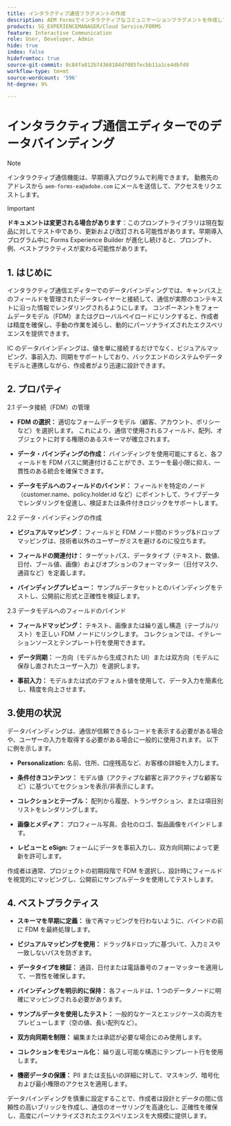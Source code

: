 ```yaml
---
title: インタラクティブ通信フラグメントの作成
description: AEM Formsでインタラクティブなコミュニケーションフラグメントを作成して、モジュール化された再利用可能なコンテンツブロックを構築します。これにより、一貫性が確保され、時間が節約され、パーソナライズされたデータ駆動型のコミュニケーションがサポートされます。
products: SG_EXPERIENCEMANAGER/Cloud Service/FORMS
feature: Interactive Communication
role: User, Developer, Admin
hide: true
index: false
hidefromtoc: true
source-git-commit: 0c84fa812b74368184d7085fecbb11a1ce4dbfd9
workflow-type: tm+mt
source-wordcount: '596'
ht-degree: 9%

---
```



# インタラクティブ通信エディターでのデータバインディング

>[!NOTE]
>
> インタラクティブ通信機能は、早期導入プログラムで利用できます。 勤務先のアドレスから `aem-forms-ea@adobe.com` にメールを送信して、アクセスをリクエストします。

>[!IMPORTANT]
>
> **ドキュメントは変更される場合があります**：このプロンプトライブラリは現在製品に対してテスト中であり、更新および改訂される可能性があります。早期導入プログラム中に Forms Experience Builder が進化し続けると、プロンプト、例、ベストプラクティスが変わる可能性があります。

## &#x200B;1. はじめに

インタラクティブ通信エディターでのデータバインディングでは、キャンバス上のフィールドを管理されたデータレイヤーと接続して、通信が実際のコンテキストに沿った情報でレンダリングされるようにします。 コンポーネントをフォームデータモデル（FDM）またはグローバルペイロードにリンクすると、作成者は精度を確保し、手動の作業を減らし、動的にパーソナライズされたエクスペリエンスを提供できます。

IC のデータバインディングは、値を単に接続するだけでなく、ビジュアルマッピング、事前入力、同期をサポートしており、バックエンドのシステムやデータモデルと連携しながら、作成者がより迅速に設計できます。

## &#x200B;2. プロパティ

2.1 データ接続（FDM）の管理

- **FDM の選択：** 適切なフォームデータモデル（顧客、アカウント、ポリシーなど）を選択します。 これにより、通信で使用されるフィールド、配列、オブジェクトに対する権限のあるスキーマが確立されます。

- **データ・バインディングの作成：** バインディングを使用可能にすると、各フィールドを FDM パスに関連付けることができ、エラーを最小限に抑え、一貫性のある統合を確保できます。

- **データモデルへのフィールドのバインド：** フィールドを特定のノード（customer.name、policy.holder.id など）にポイントして、ライブデータでレンダリングを促進し、検証または条件付きロジックをサポートします。

2.2 データ・バインディングの作成

- **ビジュアルマッピング：** フィールドと FDM ノード間のドラッグ&amp;ドロップマッピングは、技術者以外のユーザーがミスを避けるのに役立ちます。

- **フィールドの関連付け：** ターゲットパス、データタイプ（テキスト、数値、日付、ブール値、画像）およびオプションのフォーマッター（日付マスク、通貨など）を定義します。

- **バインディングプレビュー：** サンプルデータセットとのバインディングをテストし、公開前に形式と正確性を検証します。

2.3 データモデルへのフィールドのバインド

- **フィールドマッピング：** テキスト、画像または繰り返し構造（テーブル/リスト）を正しい FDM ノードにリンクします。 コレクションでは、イテレーションソースとテンプレート行を使用できます。

- **データ同期：** 一方向（モデルから生成された UI）または双方向（モデルに保存し直されたユーザー入力）を選択します。

- **事前入力：** モデルまたは式のデフォルト値を使用して、データ入力を簡素化し、精度を向上させます。

## 3.使用の状況

データバインディングは、通信が信頼できるレコードを表示する必要がある場合や、ユーザーの入力を取得する必要がある場合に一般的に使用されます。 以下に例を示します。

- **Personalization:** 名前、住所、口座残高など、お客様の詳細を入力します。

- **条件付きコンテンツ：** モデル値（アクティブな顧客と非アクティブな顧客など）に基づいてセクションを表示/非表示にします。

- **コレクションとテーブル：** 配列から履歴、トランザクション、または項目別リストをレンダリングします。

- **画像とメディア：** プロフィール写真、会社のロゴ、製品画像をバインドします。

- **レビューと eSign:** フォームにデータを事前入力し、双方向同期によって更新を許可します。

作成者は通常、プロジェクトの初期段階で FDM を選択し、設計時にフィールドを視覚的にマッピングし、公開前にサンプルデータを使用してテストします。

## &#x200B;4. ベストプラクティス

- **スキーマを早期に定義：** 後で再マッピングを行わないように、バインドの前に FDM を最終処理します。

- **ビジュアルマッピングを使用：** ドラッグ&amp;ドロップに基づいて、入力ミスや一致しないパスを防ぎます。

- **データタイプを検証：** 通貨、日付または電話番号のフォーマッターを適用して、一貫性を確保します。

- **バインディングを明示的に保持：** 各フィールドは、1 つのデータノードに明確にマッピングされる必要があります。

- **サンプルデータを使用したテスト：** 一般的なケースとエッジケースの両方をプレビューします（空の値、長い配列など）。

- **双方向同期を制限：** 編集または承認が必要な場合にのみ使用します。

- **コレクションをモジュール化：** 繰り返し可能な構造にテンプレート行を使用します。

- **機密データの保護：** PII または支払いの詳細に対して、マスキング、暗号化および最小権限のアクセスを適用します。

データバインディングを慎重に設定することで、作成者は設計とデータの間に信頼性の高いブリッジを作成し、通信のオーサリングを高速化し、正確性を確保し、高度にパーソナライズされたエクスペリエンスを大規模に提供します。
